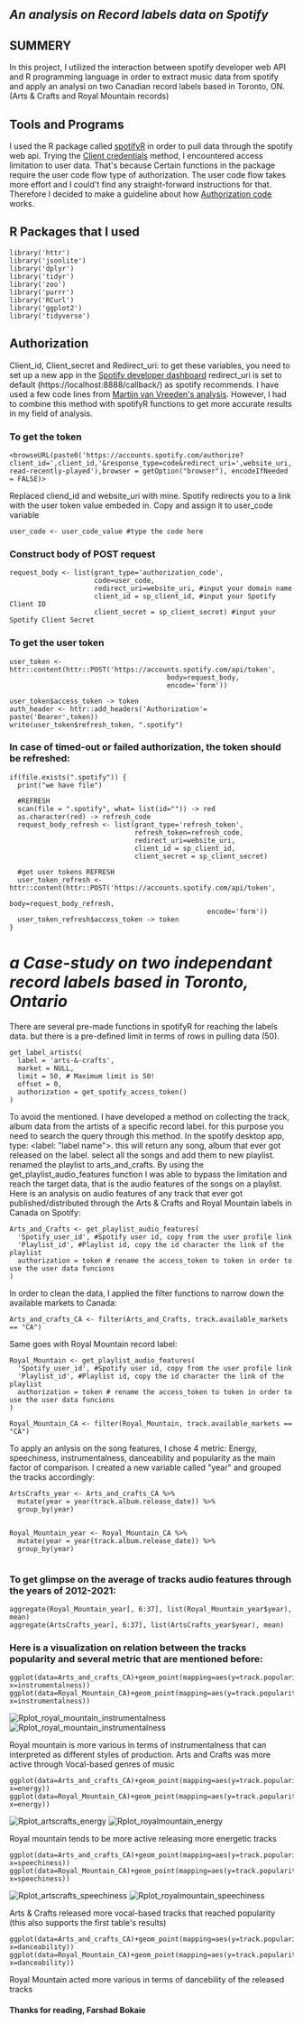 ## _An analysis on Record labels data on Spotify_
## SUMMERY
In this project, I utilized the interaction between spotify developer web API and R programming language in order to extract music data from spotify and apply an analysi on two Canadian record labels based in Toronto, ON. (Arts & Crafts and Royal Mountain records)

## Tools and Programs
I used the R package called [spotifyR](https://github.com/charlie86/spotifyr) in order to pull data through the spotify web api. Trying the [Client credentials](https://developer.spotify.com/documentation/general/guides/authorization/) method, I encountered access limitation to user data. That's because Certain functions in the package require the user code flow type of authorization. The user code flow takes more effort and I could't find any straight-forward instructions for that. Therefore I decided to make a guideline about how [Authorization code](https://developer.spotify.com/documentation/general/guides/authorization/code-flow/) works.

## R Packages that I used
```
library('httr')
library('jsonlite')
library('dplyr')
library('tidyr')
library('zoo')
library('purrr')
library('RCurl')
library('ggplot2')
library('tidyverse')

```
## Authorization
Client_id, Client_secret and Redirect_uri: to get these variables, you need to set up a new app in the [Spotify developer dashboard](https://developer.spotify.com/dashboard/)
redirect_uri is set to default (https://localhost:8888/callback/) as spotify recommends. I have used a few code lines from [Martijn van Vreeden's analysis](https://martijnvanvreeden.nl/collecting-spotify-data-with-r/). However, I had to combine this method with spotifyR functions to get more accurate results in my field of analysis.

### To get the token
```
<browseURL(paste0('https://accounts.spotify.com/authorize?client_id=',client_id,'&response_type=code&redirect_uri=',website_uri,'/&scope=user-read-recently-played'),browser = getOption("browser"), encodeIfNeeded = FALSE)>

```
Replaced cliend_id and website_uri with mine. Spotify redirects you to a link with the user token value embeded in. Copy and assign it to user_code variable
```
user_code <- user_code_value #type the code here

```
### Construct body of POST request
```
request_body <- list(grant_type='authorization_code',
                     code=user_code,
                     redirect_uri=website_uri, #input your domain name
                     client_id = sp_client_id, #input your Spotify Client ID
                     client_secret = sp_client_secret) #input your Spotify Client Secret

```
### To get the user token
```
user_token <- httr::content(httr::POST('https://accounts.spotify.com/api/token',
                                       body=request_body,
                                       encode='form'))

user_token$access_token -> token
auth_header <- httr::add_headers('Authorization'= paste('Bearer',token))
write(user_token$refresh_token, ".spotify")

```
### In case of timed-out or failed authorization, the token should be refreshed:
```
if(file.exists(".spotify")) {
  print("we have file")
  
  #REFRESH
  scan(file = ".spotify", what= list(id="")) -> red
  as.character(red) -> refresh_code
  request_body_refresh <- list(grant_type='refresh_token',
                               refresh_token=refresh_code,
                               redirect_uri=website_uri,
                               client_id = sp_client_id,
                               client_secret = sp_client_secret)
  
  #get user tokens REFRESH
  user_token_refresh <- httr::content(httr::POST('https://accounts.spotify.com/api/token',
                                                 body=request_body_refresh,
                                                 encode='form'))
  user_token_refresh$access_token -> token
}

```
# _a Case-study on two independant record labels based in Toronto, Ontario_

There are several pre-made functions in spotifyR for reaching the labels data. but there is a pre-defined limit in terms of rows in pulling data (50).
```
get_label_artists(
  label = 'arts-&-crafts',
  market = NULL,
  limit = 50, # Maximum limit is 50!
  offset = 0,
  authorization = get_spotify_access_token()
)

```
To avoid the mentioned. I have developed a method on collecting the track, album data from the artists of a specific record label. for this purpose you need to search the query through this method. In the spotify desktop app, type: <label: "label name">. this will return any song, album that ever got released on the label. select all the songs and add them to new playlist. renamed the playlist to arts_and_crafts. By using the get_playlist_audio_features function I was able to bypass the limitation and reach the target data, that is the audio features of the songs on a playlist. Here is an analysis on audio features of any track that ever got published/distributed through the Arts & Crafts and Royal Mountain labels in Canada on Spotify:
```
Arts_and_Crafts <- get_playlist_audio_features(
  'Spotify_user_id', #Spotify user id, copy from the user profile link
  'Playlist_id', #Playlist id, copy the id character the link of the playlist
  authorization = token # rename the access_token to token in order to use the user data funcions
)

```
In order to clean the data, I applied the filter functions to narrow down the available markets to Canada:
```
Arts_and_crafts_CA <- filter(Arts_and_Crafts, track.available_markets == "CA")

```

Same goes with Royal Mountain record label:
```
Royal_Mountain <- get_playlist_audio_features(
  'Spotify_user_id', #Spotify user id, copy from the user profile link
  'Playlist_id', #Playlist id, copy the id character the link of the playlist
  authorization = token # rename the access_token to token in order to use the user data funcions
)

Royal_Mountain_CA <- filter(Royal_Mountain, track.available_markets == "CA")

```
To apply an anlysis on the song features, I chose 4 metric: Energy, speechiness, instrumentalness, danceability and popularity as the main factor of comparison. I created a new variable called "year" and grouped the tracks accordingly:
```
ArtsCrafts_year <- Arts_and_crafts_CA %>%
  mutate(year = year(track.album.release_date)) %>%
  group_by(year)


Royal_Mountain_year <- Royal_Mountain_CA %>%
  mutate(year = year(track.album.release_date)) %>%
  group_by(year)
  
  ```
### To get glimpse on the average of tracks audio features through the years of 2012-2021:
```
aggregate(Royal_Mountain_year[, 6:37], list(Royal_Mountain_year$year), mean)
aggregate(ArtsCrafts_year[, 6:37], list(ArtsCrafts_year$year), mean)

```

### Here is a visualization on relation between the tracks popularity and several metric that are mentioned before:
```
ggplot(data=Arts_and_crafts_CA)+geom_point(mapping=aes(y=track.popularity, x=instrumentalness))
ggplot(data=Royal_Mountain_CA)+geom_point(mapping=aes(y=track.popularity, x=instrumentalness))  

```
![Rplot_royal_mountain_instrumentalness](https://user-images.githubusercontent.com/93812491/143511141-5aa2d17c-184d-40db-8c68-68c8cd58a04a.png)
![Rplot_royal_mountain_instrumentalness](https://user-images.githubusercontent.com/93812491/143511243-8bffe95f-020d-4d34-959b-0e5c110b87f2.png)

Royal mountain is more various in terms of instrumentalness that can interpreted as different styles of production.
Arts and Crafts was more active through Vocal-based genres of music

```
ggplot(data=Arts_and_crafts_CA)+geom_point(mapping=aes(y=track.popularity, x=energy))
ggplot(data=Royal_Mountain_CA)+geom_point(mapping=aes(y=track.popularity, x=energy))

```
![Rplot_artscrafts_energy](https://user-images.githubusercontent.com/93812491/143511404-96f604c6-8a50-483c-94af-14aa9a8f7c19.png)
![Rplot_royalmountain_energy](https://user-images.githubusercontent.com/93812491/143511411-93c595bd-1dbd-4130-9d45-cb22f00ad3af.png)

Royal mountain tends to be more active releasing more energetic tracks
```
ggplot(data=Arts_and_crafts_CA)+geom_point(mapping=aes(y=track.popularity, x=speechiness))
ggplot(data=Royal_Mountain_CA)+geom_point(mapping=aes(y=track.popularity, x=speechiness))

```
![Rplot_artscrafts_speechiness](https://user-images.githubusercontent.com/93812491/143511433-5864a1f2-2b52-4c84-9741-751d40af22ac.png)
![Rplot_royalmountain_speechiness](https://user-images.githubusercontent.com/93812491/143511442-5c2d6410-e368-462a-a78a-d193f32da159.png)

Arts & Crafts released more vocal-based tracks that reached popularity (this also supports the first table's results)

```
ggplot(data=Arts_and_crafts_CA)+geom_point(mapping=aes(y=track.popularity, x=danceability))
ggplot(data=Royal_Mountain_CA)+geom_point(mapping=aes(y=track.popularity, x=danceability))

```

Royal Mountain acted more various in terms of dancebility of the released tracks


#### Thanks for reading, Farshad Bokaie
